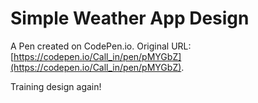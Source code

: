 # Simple Weather App Design

A Pen created on CodePen.io. Original URL: [https://codepen.io/Call_in/pen/pMYGbZ](https://codepen.io/Call_in/pen/pMYGbZ).

Training design again!